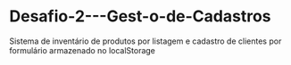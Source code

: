 # Desafio-2---Gest-o-de-Cadastros
Sistema de inventário de produtos por listagem e cadastro de clientes por formulário armazenado no localStorage
